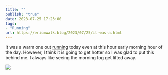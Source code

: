 ```yaml
---
title: ""
publish: "true"
date: 2023-07-25 17:23:00
tags:
- "Running"
url: https://ericmwalk.blog/2023/07/25/it-was-a.html
---
```

It was a warm one out [running](https://strava.com/activities/9518410349) today even at this hour early morning hour of the day. However, I think it is going to get hotter so I was glad to put this behind me.  I always like seeing the morning fog get lifted away.

![](https://ericmwalk.blog/uploads/2023/15af476e-c310-44cc-9895-845510b63bb3.jpg)
